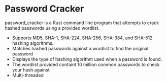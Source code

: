 # **Password Cracker**

password_cracker is a Rust command line program that attempts to crack hashed passwords using a provided wordlist.
 - Supports MD5, SHA-1, SHA-224, SHA-256, SHA-384, and SHA-512 hashing algorithms.
 - Matches hashed passwords against a wordlist to find the original password
 - Displays the type of hashing algorithm used when a password is found.
 - The wordlist provided containt 10 million common passwords to check your hash against
 - Multi-threaded
